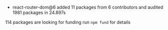 + react-router-dom@6 
added 11 packages from 6 contributors and audited 1981 packages in 24.897s 
  
114 packages are looking for funding 
  run `npm fund` for details 
